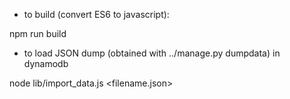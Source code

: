* to build (convert ES6 to javascript):

npm run build

* to load JSON dump (obtained with ../manage.py dumpdata) in dynamodb

node lib/import_data.js <filename.json>
